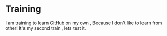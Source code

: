 # Training
I am training to learn GitHub on my own , Because I don't like to learn from other!
It's my second train , lets test it.
